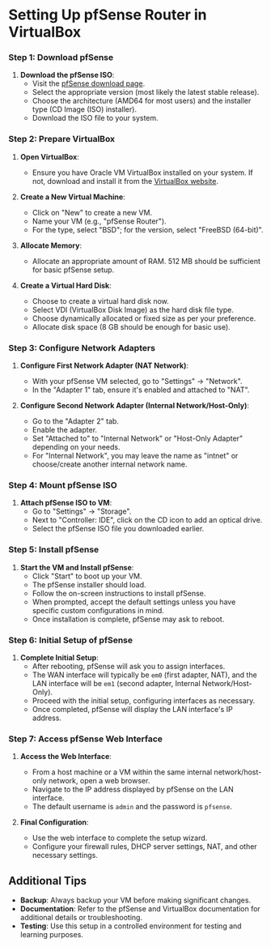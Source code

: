 # Setting Up pfSense Router in VirtualBox

### Step 1: Download pfSense

1. **Download the pfSense ISO**:
   - Visit the [pfSense download page](https://www.pfsense.org/download/).
   - Select the appropriate version (most likely the latest stable release).
   - Choose the architecture (AMD64 for most users) and the installer type (CD Image (ISO) installer).
   - Download the ISO file to your system.

### Step 2: Prepare VirtualBox

1. **Open VirtualBox**:
   - Ensure you have Oracle VM VirtualBox installed on your system. If not, download and install it from the [VirtualBox website](https://www.virtualbox.org/).

2. **Create a New Virtual Machine**:
   - Click on "New" to create a new VM.
   - Name your VM (e.g., "pfSense Router").
   - For the type, select "BSD"; for the version, select "FreeBSD (64-bit)".

3. **Allocate Memory**:
   - Allocate an appropriate amount of RAM. 512 MB should be sufficient for basic pfSense setup.

4. **Create a Virtual Hard Disk**:
   - Choose to create a virtual hard disk now.
   - Select VDI (VirtualBox Disk Image) as the hard disk file type.
   - Choose dynamically allocated or fixed size as per your preference.
   - Allocate disk space (8 GB should be enough for basic use).

### Step 3: Configure Network Adapters

1. **Configure First Network Adapter (NAT Network)**:
   - With your pfSense VM selected, go to "Settings" -> "Network".
   - In the "Adapter 1" tab, ensure it's enabled and attached to "NAT".

2. **Configure Second Network Adapter (Internal Network/Host-Only)**:
   - Go to the "Adapter 2" tab.
   - Enable the adapter.
   - Set "Attached to" to "Internal Network" or "Host-Only Adapter" depending on your needs.
   - For "Internal Network", you may leave the name as "intnet" or choose/create another internal network name.

### Step 4: Mount pfSense ISO

1. **Attach pfSense ISO to VM**:
   - Go to "Settings" -> "Storage".
   - Next to "Controller: IDE", click on the CD icon to add an optical drive.
   - Select the pfSense ISO file you downloaded earlier.

### Step 5: Install pfSense

1. **Start the VM and Install pfSense**:
   - Click "Start" to boot up your VM.
   - The pfSense installer should load.
   - Follow the on-screen instructions to install pfSense.
   - When prompted, accept the default settings unless you have specific custom configurations in mind.
   - Once installation is complete, pfSense may ask to reboot.

### Step 6: Initial Setup of pfSense

1. **Complete Initial Setup**:
   - After rebooting, pfSense will ask you to assign interfaces.
   - The WAN interface will typically be `em0` (first adapter, NAT), and the LAN interface will be `em1` (second adapter, Internal Network/Host-Only).
   - Proceed with the initial setup, configuring interfaces as necessary.
   - Once completed, pfSense will display the LAN interface's IP address.

### Step 7: Access pfSense Web Interface

1. **Access the Web Interface**:
   - From a host machine or a VM within the same internal network/host-only network, open a web browser.
   - Navigate to the IP address displayed by pfSense on the LAN interface.
   - The default username is `admin` and the password is `pfsense`.

2. **Final Configuration**:
   - Use the web interface to complete the setup wizard.
   - Configure your firewall rules, DHCP server settings, NAT, and other necessary settings.

## Additional Tips

- **Backup**: Always backup your VM before making significant changes.
- **Documentation**: Refer to the pfSense and VirtualBox documentation for additional details or troubleshooting.
- **Testing**: Use this setup in a controlled environment for testing and learning purposes.
